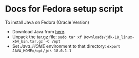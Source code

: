 # Docs for Fedora setup script 

To install Java on Fedora (Oracle Version)
- Download Java from [here](https://www.oracle.com/java/technologies/downloads/).
- Unpack the tar.gz file:  ```sudo tar xf Downloads/jdk-18_linux-x64_bin.tar.gz -C /opt```
- Set *Java_HOME* environment to that directory: ```export JAVA_HOME=/opt/jdk-18.0.1.1```